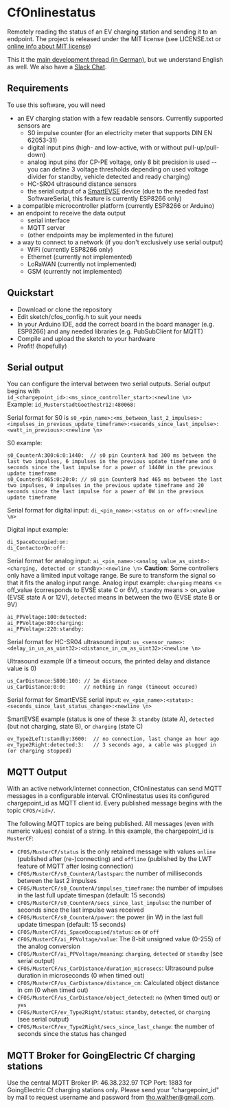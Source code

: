 # CfOnlinestatus
Remotely reading the status of an EV charging station and sending it to an endpoint. The project is released under the MIT license (see LICENSE.txt or [online info about MIT license](https://choosealicense.com/licenses/mit/))

This it the [main development thread (in German)](https://www.goingelectric.de/forum/goingelectric-crowdfunding/neues-projekt-onlinestatus-fuer-crowdfunding-ladepunkte-t29325.html), but we understand English as well. We also have a [Slack Chat](https://cfonlinestatus.slack.com).

## Requirements
To use this software, you will need
- an EV charging station with a few readable sensors. Currently supported sensors are
  - S0 impulse counter (for an electricity meter that supports DIN EN 62053-31)
  - digital input pins (high- and low-active, with or without pull-up/pull-down)
  - analog input pins (for CP-PE voltage, only 8 bit precision is used -- you can define 3 voltage thresholds depending on used voltage divider for standby, vehicle detected and ready charging)
  - HC-SR04 ultrasound distance sensors
  - the serial output of a [SmartEVSE](https://github.com/SmartEVSE/smartevse) device (due to the needed fast SoftwareSerial, this feature is currently ESP8266 only)
- a compatible microcontroller platform (currently ESP8266 or Arduino)
- an endpoint to receive the data output
  - serial interface
  - MQTT server
  - (other endpoints may be implemented in the future)
- a way to connect to a network (if you don't exclusively use serial output)
  - WiFi (currently ESP8266 only)
  - Ethernet (currently not implemented)
  - LoRaWAN (currently not implemented)
  - GSM (currently not implemented)
  
## Quickstart
- Download or clone the repository
- Edit sketch/cfos_config.h to suit your needs
- In your Arduino IDE, add the correct board in the board manager (e.g. ESP8266) and any needed libraries (e.g. PubSubClient for MQTT)
- Compile and upload the sketch to your hardware
- Profit! (hopefully)

## Serial output
You can configure the interval between two serial outputs. Serial output begins with  
`id_<chargepoint_id>:<ms_since_controller_start>:<newline \n>`  
Example: `id_MusterstadtGoethestr12:480068:`

Serial format for S0 is `s0_<pin_name>:<ms_between_last_2_impulses>:<impulses_in_previous_update_timeframe>:<seconds_since_last_impulse>:<watt_in_previous>:<newline \n>`

S0 example:
```
s0_CounterA:300:6:0:1440:  // s0 pin CounterA had 300 ms between the last two impulses, 6 impulses in the previous update timeframe and 0 seconds since the last impulse for a power of 1440W in the previous update timeframe
s0_CounterB:465:0:20:0: // s0 pin CounterB had 465 ms between the last two impulses, 0 impulses in the previous update timeframe and 20 seconds since the last impulse for a power of 0W in the previous update timeframe
```

Serial format for digital input: `di_<pin_name>:<status on or off>:<newline \n>`

Digital input example:
```
di_SpaceOccupied:on:
di_ContactorOn:off:
```

Serial format for analog input: `ai_<pin_name>:<analog_value_as_uint8>:<charging, detected or standby>:<newline \n>`
**Caution**: Some controllers only have a limited input voltage range. Be sure to transform the signal so that it fits the analog input range.
Analog input example: `charging` means <= off_value (corresponds to EVSE state C or 6V), `standby` means > on_value (EVSE state A or 12V), `detected` means in between the two (EVSE state B or 9V)
```
ai_PPVoltage:100:detected:
ai_PPVoltage:80:charging:
ai_PPVoltage:220:standby:
```

Serial format for HC-SR04 ultrasound input: `us_<sensor_name>:<delay_in_us_as_uint32>:<distance_in_cm_as_uint32>:<newline \n>`

Ultrasound example (If a timeout occurs, the printed delay and distance value is 0)
```
us_CarDistance:5800:100: // 1m distance
us_CarDistance:0:0:      // nothing in range (timeout occured)
```

Serial format for SmartEVSE serial input: `ev_<pin_name>:<status>:<seconds_since_last_status_change>:<newline \n>`

SmartEVSE example (status is one of these 3: `standby` (state A), `detected` (but not charging, state B), or `charging` (state C)
```
ev_Type2Left:standby:3600:  // no connection, last change an hour ago
ev_Type2Right:detected:3:   // 3 seconds ago, a cable was plugged in (or charging stopped)
```

## MQTT Output
With an active network/internet connection, CfOnlinestatus can send MQTT messages in a configurable interval. CfOnlinestatus uses its configured chargepoint_id as MQTT client id. Every published message begins with the topic `CFOS/<id>/`.

The following MQTT topics are being published. All messages (even with numeric values) consist of a string. In this example, the chargepoint_id is `MusterCF`:
- `CFOS/MusterCF/status` is the only retained message with values `online` (published after (re-)connecting) and `offline` (published by the LWT feature of MQTT after losing connection)
- `CFOS/MusterCF/s0_CounterA/lastspan`: the number of milliseconds between the last 2 impulses
- `CFOS/MusterCF/s0_CounterA/impulses_timeframe`: the number of impulses in the last full update timespan (default: 15 seconds)
- `CFOS/MusterCF/s0_CounterA/secs_since_last_impulse`: the number of seconds since the last impulse was received
- `CFOS/MusterCF/s0_CounterA/power`: the power (in W) in the last full update timespan (default: 15 seconds)
- `CFOS/MusterCF/di_SpaceOccupied/status`: `on` or  `off`
- `CFOS/MusterCF/ai_PPVoltage/value`: The 8-bit unsigned value (0-255) of the analog conversion
- `CFOS/MusterCF/ai_PPVoltage/meaning`: `charging`, `detected` or `standby` (see serial output)
- `CFOS/MusterCF/us_CarDistance/duration_microsecs`: Ultrasound pulse duration in microseconds (0 when timed out)
- `CFOS/MusterCF/us_CarDistance/distance_cm`: Calculated object distance in cm (0 when timed out)
- `CFOS/MusterCF/us_CarDistance/object_detected`: `no` (when timed out) or `yes`
- `CFOS/MusterCF/ev_Type2Right/status`: `standby`, `detected`, or `charging` (see serial output)
- `CFOS/MusterCF/ev_Type2Right/secs_since_last_change`: the number of seconds since the status has changed

## MQTT Broker for GoingElectric Cf charging stations
Use the central MQTT Broker IP: 46.38.232.97 TCP Port: 1883 for GoingElectric Cf charging stations only. 
Please send your "chargepoint_id" by mail to request username and password from tho.walther@gmail.com.
